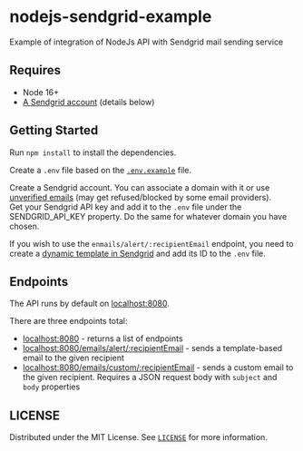 # nodejs-sendgrid-example

Example of integration of NodeJs API with Sendgrid mail sending service

## Requires

- Node 16+
- [A Sendgrid account](https://sendgrid.com/) (details below)

## Getting Started

Run `npm install` to install the dependencies.

Create a `.env` file based on the [`.env.example`](.env.example) file.

Create a Sendgrid account. You can associate a domain with it or use [unverified emails](https://docs.sendgrid.com/ui/sending-email/sender-verification) (may get refused/blocked by some email providers).\
Get your Sendgrid API key and add it to the `.env` file under the SENDGRID_API_KEY property. Do the same for whatever domain you have chosen.

If you wish to use the `enmails/alert/:recipientEmail` endpoint, you need to create a [dynamic template in Sendgrid](https://docs.sendgrid.com/ui/sending-email/how-to-send-an-email-with-dynamic-templates) and add its ID to the `.env` file.

## Endpoints

The API runs by default on [localhost:8080](http://localhost:8080).

There are three endpoints total:

- [localhost:8080](http://localhost:8080) - returns a list of endpoints
- [localhost:8080/emails/alert/:recipientEmail](http://localhost:8080/emails/alert/:recipientEmail) - sends a template-based email to the given recipient
- [localhost:8080/emails/custom/:recipientEmail](http://localhost:8080/emails/custom/:recipientEmail) - sends a custom email to the given recipient. Requires a JSON request body with `subject` and `body` properties

## LICENSE

Distributed under the MIT License. See [`LICENSE`](./LICENSE) for more information.
